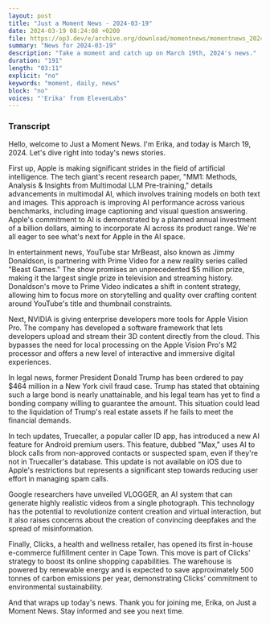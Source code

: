 ```yaml
---
layout: post
title: "Just a Moment News - 2024-03-19"
date: 2024-03-19 08:24:08 +0200
file: https://op3.dev/e/archive.org/download/momentnews/momentnews_2024-03-19.mp3
summary: "News for 2024-03-19"
description: "Take a moment and catch up on March 19th, 2024's news."
duration: "191"
length: "03:11"
explicit: "no"
keywords: "moment, daily, news"
block: "no"
voices: "'Erika' from ElevenLabs"
---
```


### Transcript

Hello, welcome to Just a Moment News. I'm Erika, and today is March 19, 2024. Let's dive right into today's news stories.

First up, Apple is making significant strides in the field of artificial intelligence. The tech giant's recent research paper, "MM1: Methods, Analysis & Insights from Multimodal LLM Pre-training," details advancements in multimodal AI, which involves training models on both text and images. This approach is improving AI performance across various benchmarks, including image captioning and visual question answering. Apple's commitment to AI is demonstrated by a planned annual investment of a billion dollars, aiming to incorporate AI across its product range. We're all eager to see what's next for Apple in the AI space.

In entertainment news, YouTube star MrBeast, also known as Jimmy Donaldson, is partnering with Prime Video for a new reality series called "Beast Games." The show promises an unprecedented $5 million prize, making it the largest single prize in television and streaming history. Donaldson's move to Prime Video indicates a shift in content strategy, allowing him to focus more on storytelling and quality over crafting content around YouTube's title and thumbnail constraints.

Next, NVIDIA is giving enterprise developers more tools for Apple Vision Pro. The company has developed a software framework that lets developers upload and stream their 3D content directly from the cloud. This bypasses the need for local processing on the Apple Vision Pro's M2 processor and offers a new level of interactive and immersive digital experiences.

In legal news, former President Donald Trump has been ordered to pay $464 million in a New York civil fraud case. Trump has stated that obtaining such a large bond is nearly unattainable, and his legal team has yet to find a bonding company willing to guarantee the amount. This situation could lead to the liquidation of Trump's real estate assets if he fails to meet the financial demands.

In tech updates, Truecaller, a popular caller ID app, has introduced a new AI feature for Android premium users. This feature, dubbed "Max," uses AI to block calls from non-approved contacts or suspected spam, even if they're not in Truecaller's database. This update is not available on iOS due to Apple's restrictions but represents a significant step towards reducing user effort in managing spam calls.

Google researchers have unveiled VLOGGER, an AI system that can generate highly realistic videos from a single photograph. This technology has the potential to revolutionize content creation and virtual interaction, but it also raises concerns about the creation of convincing deepfakes and the spread of misinformation.

Finally, Clicks, a health and wellness retailer, has opened its first in-house e-commerce fulfillment center in Cape Town. This move is part of Clicks' strategy to boost its online shopping capabilities. The warehouse is powered by renewable energy and is expected to save approximately 500 tonnes of carbon emissions per year, demonstrating Clicks' commitment to environmental sustainability.

And that wraps up today's news. Thank you for joining me, Erika, on Just a Moment News. Stay informed and see you next time.
